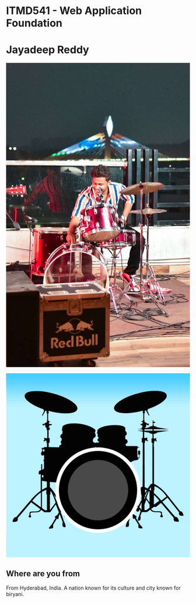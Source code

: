 # ITMD541 - Web Application Foundation

# Jayadeep Reddy
![jd](images/mypic.jpg "jaideep")

![drumming](images/drums.png "drums")

## Where are you from

From Hyderabad, India. A nation known for its culture and city known for biryani.

